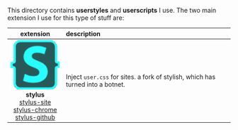 This directory contains **userstyles** and **userscripts** I use. The two main extension I use for this type of stuff are:  

| extension | description |
|:---------:|:------------|
|![](/img/stylusicon.png)<br/>**stylus**</br>[stylus-site]<br/>[stylus-chrome]<br/>[stylus-github]| Inject `user.css` for sites. a fork of stylish, which has turned into a botnet. 

[stylus-chrome]: https://chrome.google.com/webstore/detail/stylus/clngdbkpkpeebahjckkjfobafhncgmne (Chrome Webstore)
[stylus-site]: https://add0n.com/stylus.html (Official site)
[stylus-github]: https://github.com/openstyles/stylus/ (GitHub repo)
